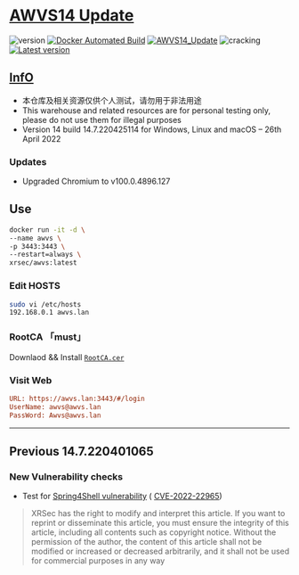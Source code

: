 # [AWVS14 Update](https://awvs.vercel.app/)

![version](https://img.shields.io/badge/Version-14.7.220425114-da282a)  [![Docker Automated Build](https://img.shields.io/docker/automated/xrsec/awvs?label=Build&logo=docker&style=flat-square)](https://hub.docker.com/r/xrsec/awvs) [![AWVS14_Update](https://github.com/XRSec/AWVS14-Update/actions/workflows/AWVS14_Update.yml/badge.svg)](https://github.com/XRSec/AWVS14-Update/actions/workflows/AWVS14_Update.yml) ![cracking](https://img.shields.io/badge/No-cracking-da282a) [![Latest version](https://img.shields.io/badge/fahai.org-法海之路-da282a)](https://www.fahai.org)

## [InfO](https://www.acunetix.com/support/build-history/)

- 本仓库及相关资源仅供个人测试，请勿用于非法用途
- This warehouse and related resources are for personal testing only, please do not use them for illegal purposes
- Version 14 build 14.7.220425114 for Windows, Linux and macOS – 26th April 2022

### Updates

- Upgraded Chromium to v100.0.4896.127

## Use

```bash
docker run -it -d \
--name awvs \
-p 3443:3443 \
--restart=always \
xrsec/awvs:latest
```

### Edit HOSTS

```bash
sudo vi /etc/hosts
192.168.0.1 awvs.lan
```

### RootCA 「must」

Downlaod && Install [`RootCA.cer`](https://cdn.jsdelivr.net/gh/XRSec/AWVS14-Update@main/.github/resources/ca.cer)

### Visit Web

```ini
URL: https://awvs.lan:3443/#/login
UserName: awvs@awvs.lan
PassWord: Awvs@awvs.lan
```

<hr>

## Previous 14.7.220401065

### New Vulnerability checks

- Test for [Spring4Shell vulnerability](https://www.acunetix.com/blog/web-security-zone/critical-alert-spring4shell-rce-cve-2022-22965-in-spring/) ( [CVE-2022-22965](https://tanzu.vmware.com/security/cve-2022-22965))

> XRSec has the right to modify and interpret this article. If you want to reprint or disseminate this article, you must ensure the integrity of this article, including all contents such as copyright notice. Without the permission of the author, the content of this article shall not be modified or increased or decreased arbitrarily, and it shall not be used for commercial purposes in any way
